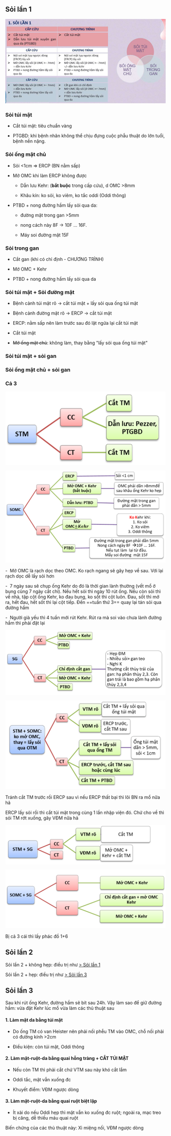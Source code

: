 ## Sỏi lần 1
  
![777](../../../../200%20Files/image/Ph%C3%A1c%20%C4%91%E1%BB%93%20m%E1%BB%95%20%C4%91%C6%B0%E1%BB%9Dng%20m%E1%BA%ADt-1685418151379.jpeg)
  
### Sỏi túi mật
  
- Cắt túi mật: tiêu chuẩn vàng
  
- PTGBD: khi bệnh nhân không thể chịu đựng cuộc phẫu thuật do lớn tuổi, bệnh nền nặng. 
  

  
### Sỏi ống mật chủ
  
- Sỏi <1cm => ERCP (BN nằm sấp)
  
- Mở OMC khi làm ERCP không được
  
	- Dẫn lưu Kehr: (**bắt buộc** trong cấp cứu), d OMC >8mm
  
	- Khâu kín: ko sỏi, ko viêm, ko tắc oddi (Oddi thông)
  
- PTBD + nong đường hầm lấy sỏi qua da:
  
	- đường mật trong gan >5mm
  
	- nong cách này 8F -> 10F ... 16F.
  
	- Máy soi đường mật 15F
  

  
### Sỏi trong gan
  
- Cắt gan (khi có chỉ định - CHƯƠNG TRÌNH)
  
- Mở OMC + Kehr
  
- PTBD + nong đường hầm lấy sỏi qua da
  

  
### Sỏi túi mật + Sỏi đường mật
  
- Bệnh cảnh túi mật rõ -> cắt túi mật + lấy sỏi qua ống túi mật
  
- Bệnh cảnh đường mật rõ -> ERCP -> cắt túi mật
  
- ERCP: nằm sấp nên làm trước sau đó lật ngửa lại cắt túi mật
  
- Cắt túi mật
  
- ~~Mở ống mật chủ~~: không làm, thay bằng "lấy sỏi qua ống túi mật"
  

  

  
### Sỏi túi mật + sỏi gan
  

  
### Sỏi ống mật chủ + sỏi gan
  

  
### Cả 3
  

  
![soi1-STM.png](../../../../200%20Files/image/soi1-STM.png)
  

  
![soi1-SOMC.png](../../../../200%20Files/image/soi1-SOMC.png)
  

  
-  Mở OMC là rạch dọc theo OMC. Ko rạch ngang sẽ gây hẹp về sau. Với lại rạch dọc dễ lấy sỏi hơn
  

  
-  7 ngày sau sẽ chụp ống Kehr do đó là thời gian lành thường (vết mổ ở bụng cũng 7 ngày cắt chỉ). Nếu hết sỏi thì ngày 10 rút ống. Nếu còn sỏi thì về nhà, tập cột ống Kehr, ko đau bụng, ko sốt thì cột luôn. Đau, sốt thì mở ra, hết đau, hết sốt thì lại cột tiếp. Đến ==tuần thứ 3== quay lại tán sỏi qua đường hầm
  

  
-  Người già yếu thì 4 tuần mới rút Kehr. Rút ra mà soi vào chưa lành đường hầm thì phải đặt lại
  

  
![soi1-SG.png](../../../../200%20Files/image/soi1-SG.png)
  

  
![soi1-STM+SOMC.png](../../../../200%20Files/image/soi1-STM+SOMC.png)
  

  
Tránh cắt TM trước rồi ERCP sau vì nếu ERCP thất bại thì lôi BN ra mổ nữa hả
  

  
ERCP lấy sỏi rồi thì cắt túi mật trong cùng 1 lần nhập viện đó. Chứ cho về thì sỏi TM rớt xuống, gây VĐM nữa hả
  

  
![soi1-STM+SG.png](../../../../200%20Files/image/soi1-STM+SG.png)
  

  
![soi1-SOMC+SG.png](../../../../200%20Files/image/soi1-SOMC+SG.png)
  

  
Bị cả 3 cái thì lấy phác đồ 1+6
  

  
## Sỏi lần 2
  
Sỏi lần 2 + không hẹp: điều trị như [ > Sỏi lần 1](.md#Sỏi%20lần%201)
  
Sỏi lần 2 + hẹp: điều trị như [ > Sỏi lần 3](.md#Sỏi%20lần%203)
  

  
## Sỏi lần 3
  
Sau khi rút ống Kehr, đường hầm sẽ bít sau 24h. Vậy làm sao để giữ đường hầm: vừa đặt Kehr lúc mổ vừa làm các thủ thuật sau
  
#### 1. Làm mật da bằng túi mật
  
- Do ống TM có van Heister nên phải nối phễu TM vào OMC, chỗ nối phải có đường kính >2cm
  
- Điều kiện: còn túi mật, Oddi thông
  
#### 2. Làm mật-ruột-da bằng quai hỗng tràng + CẮT TÚI MẬT
  
- Nếu còn TM thì phải cắt chứ VTM sau này khó cắt lắm
  
- Oddi tắc, mật vẫn xuống đc
  
- Khuyết điểm: VĐM ngược dòng
  
#### 3. Làm mật-ruột-da bằng quai ruột biệt lập
  
- Ít xài do nếu Oddi hẹp thì mật vẫn ko xuống đc ruột; ngoài ra, mạc treo bị căng, dễ thiếu máu quai ruột
  
Biến chứng của các thủ thuật này: Xì miệng nối, VĐM ngược dòng